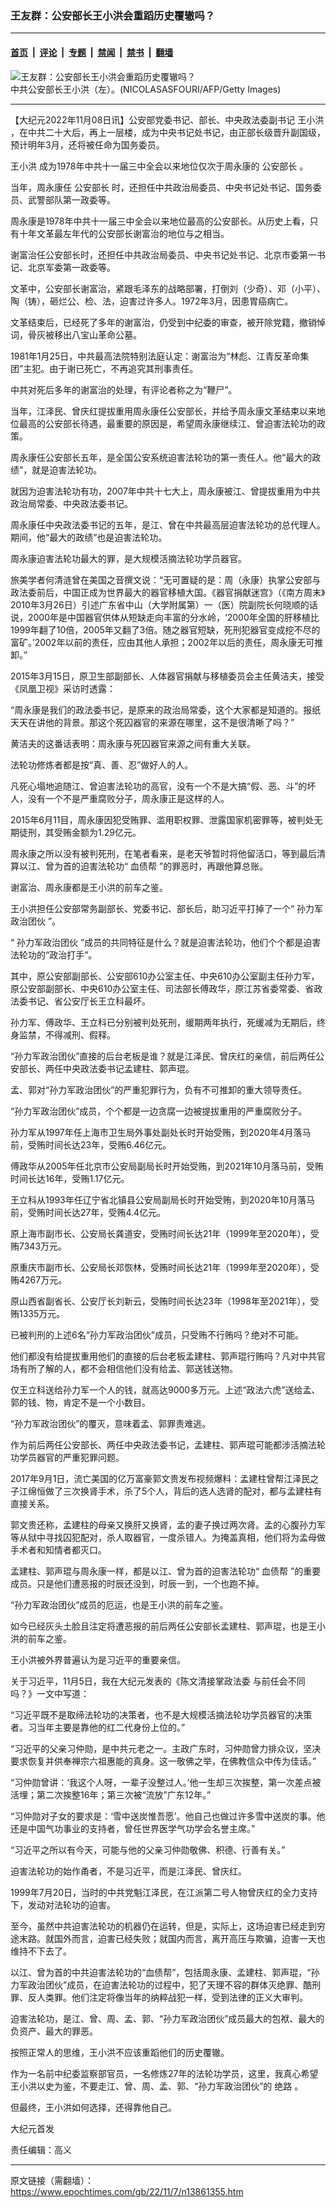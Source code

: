 ### 王友群：公安部长王小洪会重蹈历史覆辙吗？

---

#### [首页](../../../..?n13861355) &nbsp;|&nbsp; [评论](../../../../../epoch-comment?n13861355) &nbsp;|&nbsp; [专题](../../../../../epoch-special?n13861355) &nbsp;|&nbsp; [禁闻](../../../../../epoch-news?n13861355) &nbsp;|&nbsp; [禁书](../../../../../books?n13861355) &nbsp;|&nbsp; [翻墙](https://github.com/gfw-breaker/nogfw/blob/master/README.md?n13861355)


<div><img alt="王友群：公安部长王小洪会重蹈历史覆辙吗？" class="attachment-djy_600_400 size-djy_600_400 wp-post-image" src="https://i.epochtimes.com/assets/uploads/2022/11/id13861357-wang-xiaohong1-GettyImages-862627026-1-600x400.jpg"/>
<div class="caption">
 中共公安部长王小洪（左）。(NICOLASASFOURI/AFP/Getty Images)
</div></div><hr/><div class="post_content" id="artbody" itemprop="articleBody">
 <!-- article content begin -->
 <p>
  【大纪元2022年11月08日讯】公安部党委书记、部长、中央政法委副书记
  <ok href="https://www.epochtimes.com/gb/tag/%E7%8E%8B%E5%B0%8F%E6%B4%AA.html">
   王小洪
  </ok>
  ，在中共二十大后，再上一层楼，成为中央书记处书记，由正部长级晋升副国级，预计明年3月，还将被任命为国务委员。
 </p>
 <p style="font-weight: 400;">
  <ok href="https://www.epochtimes.com/gb/tag/%E7%8E%8B%E5%B0%8F%E6%B4%AA.html">
   王小洪
  </ok>
  成为1978年中共十一届三中全会以来地位仅次于周永康的
  <ok href="https://www.epochtimes.com/gb/tag/%E5%85%AC%E5%AE%89%E9%83%A8%E9%95%BF.html">
   公安部长
  </ok>
  。
 </p>
 <p style="font-weight: 400;">
  当年，周永康任
  <ok href="https://www.epochtimes.com/gb/tag/%E5%85%AC%E5%AE%89%E9%83%A8%E9%95%BF.html">
   公安部长
  </ok>
  时，还担任中共政治局委员、中央书记处书记、国务委员、武警部队第一政委等。
 </p>
 <p style="font-weight: 400;">
  周永康是1978年中共十一届三中全会以来地位最高的公安部长。从历史上看，只有十年文革最左年代的公安部长谢富治的地位与之相当。
 </p>
 <p style="font-weight: 400;">
  谢富治任公安部长时，还担任中共政治局委员、中央书记处书记、北京市委第一书记、北京军委第一政委等。
 </p>
 <p style="font-weight: 400;">
  文革中，公安部长谢富治，紧跟毛泽东的战略部署，打倒刘（少奇）、邓（小平）、陶（铸），砸烂公、检、法，迫害过许多人。1972年3月，因患胃癌病亡。
 </p>
 <p style="font-weight: 400;">
  文革结束后，已经死了多年的谢富治，仍受到中纪委的审查，被开除党籍，撤销悼词，骨灰被移出八宝山革命公墓。
 </p>
 <p style="font-weight: 400;">
  1981年1月25日，中共最高法院特别法庭认定：谢富治为“林彪、江青反革命集团”主犯。由于谢已死亡，不再追究其刑事责任。
 </p>
 <p style="font-weight: 400;">
  中共对死后多年的谢富治的处理，有评论者称之为“鞭尸”。
 </p>
 <p style="font-weight: 400;">
  当年，江泽民、曾庆红提拔重用周永康任公安部长，并给予周永康文革结束以来地位最高的公安部长待遇，最重要的原因是，希望周永康继续江、曾迫害法轮功的政策。
 </p>
 <p style="font-weight: 400;">
  周永康任公安部长五年，是全国公安系统迫害法轮功的第一责任人。他“最大的政绩”，就是迫害法轮功。
 </p>
 <p style="font-weight: 400;">
  就因为迫害法轮功有功，2007年中共十七大上，周永康被江、曾提拔重用为中共政治局常委、中央政法委书记。
 </p>
 <p style="font-weight: 400;">
  周永康任中央政法委书记的五年，是江、曾在中共最高层迫害法轮功的总代理人。期间，他“最大的政绩”也是迫害法轮功。
 </p>
 <p style="font-weight: 400;">
  周永康迫害法轮功最大的罪，是大规模活摘法轮功学员器官。
 </p>
 <p style="font-weight: 400;">
  旅美学者何清涟曾在美国之音撰文说：“无可置疑的是：周（永康）执掌公安部与政法委前后，中国正成为世界最大的器官移植大国。《器官捐献迷宫》（《南方周末》2010年3月26日）引述广东省中山（大学附属第）一（医）院副院长何晓顺的话说，2000年是中国器官供体从短缺走向丰富的分水岭，‘2000年全国的肝移植比1999年翻了10倍，2005年又翻了3倍。随之器官短缺，死刑犯器官变成挖不尽的富矿。’2002年以前的责任，应由其他人承担；2002年以后的责任，周永康无可推卸。”
 </p>
 <p style="font-weight: 400;">
  2015年3月15日，原卫生部副部长、人体器官捐献与移植委员会主任黄洁夫，接受《凤凰卫视》采访时透露：
 </p>
 <p style="font-weight: 400;">
  “周永康是我们的政法委书记，是原来的政治局常委，这个大家都是知道的。报纸天天在讲他的背景。那这个死囚器官的来源在哪里，这不是很清晰了吗？”
 </p>
 <p style="font-weight: 400;">
  黄洁夫的这番话表明：周永康与死囚器官来源之间有重大关联。
 </p>
 <p style="font-weight: 400;">
  法轮功修炼者都是按“真、善、忍”做好人的人。
 </p>
 <p style="font-weight: 400;">
  凡死心塌地追随江、曾迫害法轮功的高官，没有一个不是大搞“假、恶、斗”的坏人，没有一个不是严重腐败分子，周永康正是这样的人。
 </p>
 <p style="font-weight: 400;">
  2015年6月11目，周永康因犯受贿罪、滥用职权罪、泄露国家机密罪等，被判处无期徒刑，其受贿金额为1.29亿元。
 </p>
 <p style="font-weight: 400;">
  周永康之所以没有被判死刑，在笔者看来，是老天爷暂时将他留活口，等到最后清算以江、曾为首的迫害法轮功“
  <ok href="https://www.epochtimes.com/gb/tag/%E8%A1%80%E5%80%BA%E5%B8%AE.html">
   血债帮
  </ok>
  ”的罪恶时，再跟他算总账。
 </p>
 <p style="font-weight: 400;">
  谢富治、周永康都是王小洪的前车之鉴。
 </p>
 <p style="font-weight: 400;">
  王小洪担任公安部常务副部长、党委书记、部长后，助习近平打掉了一个“
  <ok href="https://www.epochtimes.com/gb/tag/%E5%AD%99%E5%8A%9B%E5%86%9B%E6%94%BF%E6%B2%BB%E5%9B%A2%E4%BC%99.html">
   孙力军政治团伙
  </ok>
  ”。
 </p>
 <p style="font-weight: 400;">
  “
  <ok href="https://www.epochtimes.com/gb/tag/%E5%AD%99%E5%8A%9B%E5%86%9B%E6%94%BF%E6%B2%BB%E5%9B%A2%E4%BC%99.html">
   孙力军政治团伙
  </ok>
  ”成员的共同特征是什么？就是迫害法轮功，他们个个都是迫害法轮功的“政治打手”。
 </p>
 <p style="font-weight: 400;">
  其中，原公安部副部长、公安部610办公室主任、中央610办公室副主任孙力军，原公安部副部长、中央610办公室主任、司法部长傅政华，原江苏省委常委、省政法委书记、省公安厅长王立科最坏。
 </p>
 <p style="font-weight: 400;">
  孙力军、傅政华、王立科已分别被判处死刑，缓期两年执行，死缓减为无期后，终身监禁，不得减刑、假释。
 </p>
 <p style="font-weight: 400;">
  “孙力军政治团伙”直接的后台老板是谁？就是江泽民、曾庆红的亲信，前后两任公安部长、两任中央政法委书记孟建柱、郭声琨。
 </p>
 <p style="font-weight: 400;">
  孟、郭对“孙力军政治团伙”的严重犯罪行为，负有不可推卸的重大领导责任。
 </p>
 <p style="font-weight: 400;">
  “孙力军政治团伙”成员，个个都是一边贪腐一边被提拔重用的严重腐败分子。
 </p>
 <p style="font-weight: 400;">
  孙力军从1997年任上海市卫生局外事处副处长时开始受贿，到2020年4月落马前，受贿时间长达23年，受贿6.46亿元。
 </p>
 <p style="font-weight: 400;">
  傅政华从2005年任北京市公安局副局长时开始受贿，到2021年10月落马前，受贿时间长达16年，受贿1.17亿元。
 </p>
 <p style="font-weight: 400;">
  王立科从1993年任辽宁省北镇县公安局副局长时开始受贿，到2020年10月落马前，受贿时间长达27年，受贿4.4亿元。
 </p>
 <p style="font-weight: 400;">
  原上海市副市长、公安局长龚道安，受贿时间长达21年（1999年至2020年），受贿7343万元。
 </p>
 <p style="font-weight: 400;">
  原重庆市副市长、公安局长邓恢林，受贿时间长达21年（1999年至2020年），受贿4267万元。
 </p>
 <p style="font-weight: 400;">
  原山西省副省长、公安厅长刘新云，受贿时间长达23年（1998年至2021年），受贿1335万元。
 </p>
 <p style="font-weight: 400;">
  已被判刑的上述6名“孙力军政治团伙”成员，只受贿不行贿吗？绝对不可能。
 </p>
 <p style="font-weight: 400;">
  他们都没有给提拔重用他们的直接的后台老板孟建柱、郭声琨行贿吗？凡对中共官场有所了解的人，都不会相信他们没有给孟、郭送钱送物。
 </p>
 <p style="font-weight: 400;">
  仅王立科送给孙力军一个人的钱，就高达9000多万元。上述“政法六虎”送给孟、郭的钱、物，肯定不是一个小数目。
 </p>
 <p style="font-weight: 400;">
  “孙力军政治团伙”的覆灭，意味着孟、郭罪责难逃。
 </p>
 <p style="font-weight: 400;">
  作为前后两任公安部长、两任中央政法委书记，孟建柱、郭声琨可能都涉活摘法轮功学员器官的严重犯罪问题。
 </p>
 <p style="font-weight: 400;">
  2017年9月1日，流亡美国的亿万富豪郭文贵发布视频爆料：孟建柱曾帮江泽民之子江绵恒做了三次换肾手术，杀了5个人，背后的选人选肾的配对，都与孟建柱有直接关系。
 </p>
 <p style="font-weight: 400;">
  郭文贵还称，孟建柱的母亲又换肝又换肾，孟的妻子换过两次肾。孟的心腹孙力军等从狱中寻找囚犯配对，杀人取器官，一度杀错人。为掩盖真相，他们将为孟母做手术者和知情者都灭口。
 </p>
 <p style="font-weight: 400;">
  孟建柱、郭声琨与周永康一样，都是以江、曾为首的迫害法轮功“
  <ok href="https://www.epochtimes.com/gb/tag/%E8%A1%80%E5%80%BA%E5%B8%AE.html">
   血债帮
  </ok>
  ”的重要成员。只是他们遭恶报的时辰还没到，时辰一到，一个也跑不掉。
 </p>
 <p style="font-weight: 400;">
  “孙力军政治团伙”成员的厄运，也是王小洪的前车之鉴。
 </p>
 <p style="font-weight: 400;">
  如今已经灰头土脸且注定将遭恶报的前后两任公安部长孟建柱、郭声琨，也是王小洪的前车之鉴。
 </p>
 <p style="font-weight: 400;">
  王小洪被外界普遍认为是习近平的重要亲信。
 </p>
 <p style="font-weight: 400;">
  关于习近平，11月5日，我在大纪元发表的《陈文清接掌政法委 与前任会不同吗？》一文中写道：
 </p>
 <p style="font-weight: 400;">
  “习近平既不是取缔法轮功的决策者，也不是大规模活摘法轮功学员器官的决策者。习当年主要是靠他的红二代身份上位的。”
 </p>
 <p style="font-weight: 400;">
  “习近平的父亲习仲勋，是中共元老之一。主政广东时，习仲勋曾力排众议，坚决要求恢复并供奉禅宗六祖惠能的真身。这一敬佛之举，在佛教信众中传为佳话。”
 </p>
 <p style="font-weight: 400;">
  “习仲勋曾讲：‘我这个人呀，一辈子没整过人。’他一生却三次挨整，第一次差点被活埋；第二次挨整16年；第三次被“流放”广东12年。”
 </p>
 <p style="font-weight: 400;">
  “习仲勋对子女的要求是：‘雪中送炭惟吾愿’。他自己也做过许多雪中送炭的事。他还是中国气功事业的支持者，曾任世界医学气功学会名誉主席。”
 </p>
 <p style="font-weight: 400;">
  “习近平之所以有今天，可能与他的父亲习仲勋敬佛、积德、行善有关。”
 </p>
 <p style="font-weight: 400;">
  迫害法轮功的始作甬者，不是习近平，而是江泽民、曾庆红。
 </p>
 <p style="font-weight: 400;">
  1999年7月20日，当时的中共党魁江泽民，在江派第二号人物曾庆红的全力支持下，发动对法轮功的迫害。
 </p>
 <p style="font-weight: 400;">
  至今，虽然中共迫害法轮功的机器仍在运转，但是，实际上，这场迫害已经走到穷途末路。就国外而言，迫害已经失败；就国内而言，离开高压与欺骗，迫害一天也维持不下去了。
 </p>
 <p style="font-weight: 400;">
  以江、曾为首的中共迫害法轮功的“血债帮”，包括周永康、孟建柱、郭声琨，“孙力军政治团伙”成员，在迫害法轮功的过程中，犯了天理不容的群体灭绝罪、酷刑罪、反人类罪。他们注定将像当年的纳粹战犯一样，受到法律的正义大审判。
 </p>
 <p style="font-weight: 400;">
  迫害法轮功，是江、曾、周、孟、郭、“孙力军政治团伙”成员最大的包袱、最大的负资产、最大的罪恶。
 </p>
 <p style="font-weight: 400;">
  按照正常人的思维，王小洪不应该重蹈他们的历史覆辙。
 </p>
 <p style="font-weight: 400;">
  作为一名前中纪委监察部官员，一名修炼27年的法轮功学员，这里，我真心希望王小洪以史为鉴，不要走江、曾、周、孟、郭、“孙力军政治团伙”的
  <ok href="https://www.epochtimes.com/gb/tag/%E7%BB%9D%E8%B7%AF.html">
   绝路
  </ok>
  。
 </p>
 <p style="font-weight: 400;">
  但最终，王小洪如何选择，还得靠他自己。
 </p>
 <p style="font-weight: 400;">
  大纪元首发
 </p>
 <p style="font-weight: 400;">
  责任编辑：高义
 </p>
 <!-- article content end -->
 <div id="below_article_ad">
 </div>
</div>


---

原文链接（需翻墙）：https://www.epochtimes.com/gb/22/11/7/n13861355.htm
